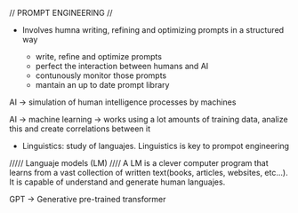 // PROMPT ENGINEERING //

- Involves humna writing, refining and optimizing prompts in a structured way

    * write, refine and optimize prompts
    * perfect the interaction between humans and AI
    * contunously monitor those prompts
    * mantain an up to date prompt library


AI -> simulation of human intelligence processes by machines

AI -> machine learning -> works using a lot amounts of training data, analize this and create correlations between it

- Linguistics: study of languajes. Linguistics is key to prompot engineering


/////  Languaje models (LM) ////
A LM is a clever computer program that learns from a vast collection of written text(books, articles, websites, etc...). It is capable of understand and generate human languajes.

GPT -> Generative pre-trained transformer